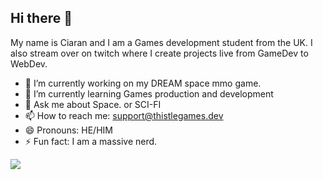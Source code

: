 ## Hi there 👋


My name is Ciaran and I am a Games development student from the UK. I also stream over on twitch where I create projects live from GameDev to WebDev.

- 🔭 I’m currently working on my DREAM space mmo game.
- 🌱 I’m currently learning Games production and development
- 💬 Ask me about Space. or SCI-FI
- 📫 How to reach me: support@thistlegames.dev
- 😄 Pronouns: HE/HIM
- ⚡ Fun fact: I am a massive nerd.


![](https://komarev.com/ghpvc/?C1arant=your_C1arant&color=give_your_color)
